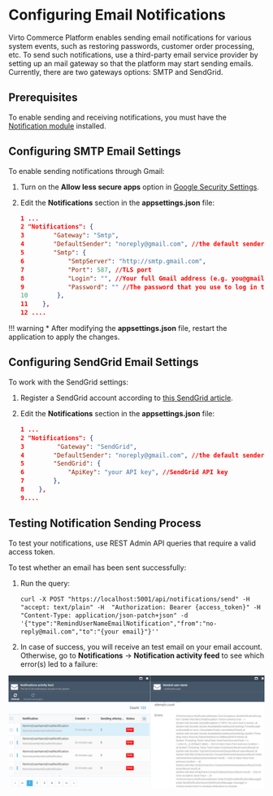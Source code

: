 # Configuring Email Notifications
Virto Commerce Platform enables sending email notifications for various system events, such as restoring passwords, customer order processing, etc. To send such notifications, use a third-party email service provider by setting up an mail gateway so that the platform may start sending emails. Currently, there are two gateways options: SMTP and SendGrid.

## Prerequisites
To enable sending and receiving notifications, you must have the [Notification module](https://github.com/VirtoCommerce/vc-module-notification ) installed.

## Configuring SMTP Email Settings
To enable sending notifications through Gmail:

1. Turn on the  **Allow less secure apps** option in [Google Security Settings](https://www.google.com/settings/security/lesssecureapps "https://www.google.com/settings/security/lesssecureapps"). 

1. Edit the **Notifications** section in the **appsettings.json** file:

    ```json title="appsettings.json"
    1 ...
    2 "Notifications": {
    3        "Gateway": "Smtp",
    4        "DefaultSender": "noreply@gmail.com", //the default sender address
    5        "Smtp": {
    6            "SmtpServer": "http://smtp.gmail.com",
    7            "Port": 587, //TLS port
    8            "Login": "", //Your full Gmail address (e.g. you@gmail.com)
    9            "Password": "" //The password that you use to log in to Gmail
    10        },
    11    },
    12 ....
    ```

!!! warning
    * After modifying the **appsettings.json** file, restart the application to apply the changes.

## Configuring SendGrid Email Settings
To work with the SendGrid settings:

1. Register a SendGrid account according to [this SendGrid article](https://docs.sendgrid.com/for-developers/partners/microsoft-azure-2021).

1. Edit the **Notifications** section in the **appsettings.json** file:

    ```json title="appsettings.json"
    1 ...
    2 "Notifications": {
    3         "Gateway": "SendGrid",
    4        "DefaultSender": "noreply@gmail.com", //the default sender address
    5        "SendGrid": {
    6            "ApiKey": "your API key", //SendGrid API key
    7        },
    8    },
    9....
    ```

## Testing Notification Sending Process

To test your notifications, use REST Admin API queries that require a valid access token.

To test whether an email has been sent successfully:

1. Run the query:

    ```
    curl -X POST "https://localhost:5001/api/notifications/send" -H  "accept: text/plain" -H  "Authorization: Bearer {access_token}" -H  "Content-Type: application/json-patch+json" -d '{"type":"RemindUserNameEmailNotification","from":"no-reply@mail.com","to":"{your email}"}''
    ```

1. In case of success, you will receive an test email on your email account. Otherwise, go to **Notifications** → **Notification activity feed** to see which error(s) led to a failure:

![Notification activity feed](media/05-notification-activity-feed.png)
